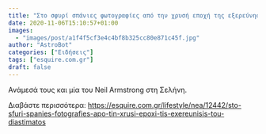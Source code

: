 ```yaml
---
title: "Στο σφυρί σπάνιες φωτογραφίες από την χρυσή εποχή της εξερεύνησης του διαστήματος"
date: 2020-11-06T15:10:57+01:00
images:
  - "images/post/a1f4f5cf3e4c4bf8b325cc80e871c45f.jpg"
author: "AstroBot"
categories: ["Ειδήσεις"]
tags: ["esquire.com.gr"]
draft: false
---
```


Ανάμεσά τους και μία του Neil Armstrong στη Σελήνη.

Διαβάστε περισσότερα: https://esquire.com.gr/lifestyle/nea/12442/sto-sfuri-spanies-fotografies-apo-tin-xrusi-epoxi-tis-exereunisis-tou-diastimatos

